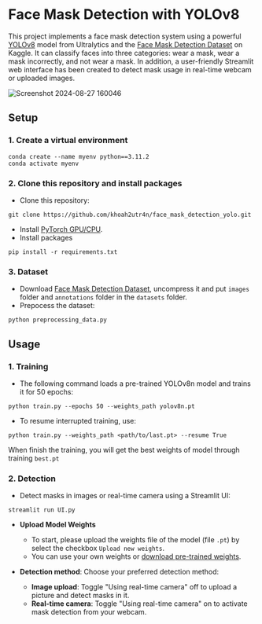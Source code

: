 # Face Mask Detection with YOLOv8
This project implements a face mask detection system using a powerful [YOLOv8](https://github.com/ultralytics/ultralytics) model from Ultralytics and the [Face Mask Detection Dataset](https://www.kaggle.com/datasets/andrewmvd/face-mask-detection) on Kaggle. It can classify faces into three categories: wear a mask, wear a mask incorrectly, and not wear a mask. In addition, a user-friendly Streamlit web interface has been created to detect mask usage in real-time webcam or uploaded images.

![Screenshot 2024-08-27 160046](https://github.com/user-attachments/assets/b388ab6b-3c37-4596-abda-dda5981050ce)

## Setup
### 1. Create a virtual environment 
  ```
  conda create --name myenv python==3.11.2
  conda activate myenv
  ```
### 2. Clone this repository and install packages
  * Clone this repository:
  ```
  git clone https://github.com/khoah2utr4n/face_mask_detection_yolo.git
  ```
  * Install [PyTorch GPU/CPU](https://pytorch.org/get-started/locally/).
  * Install packages
  ```
  pip install -r requirements.txt
  ```
### 3. Dataset
  * Download [Face Mask Detection Dataset](https://www.kaggle.com/datasets/andrewmvd/face-mask-detection), uncompress it and put `images` folder and `annotations` folder in the `datasets` folder.
  * Prepocess the dataset:
  ```
  python preprocessing_data.py
  ```

## Usage
### 1. Training
  * The following command loads a pre-trained YOLOv8n model and trains it for 50 epochs:
  ```
  python train.py --epochs 50 --weights_path yolov8n.pt
  ```
  * To resume interrupted training, use:
  ```
  python train.py --weights_path <path/to/last.pt> --resume True
  ```
When finish the training, you will get the best weights of model through training `best.pt`

### 2. Detection
  * Detect masks in images or real-time camera using a Streamlit UI:
  ```
  streamlit run UI.py
  ```
  * **Upload Model Weights**
    * To start, please upload the weights file of the model (file `.pt`) by select the checkbox `Upload new weights`.
    * You can use your own weights or [download pre-trained weights](https://drive.google.com/file/d/1EjRwsiWIiLy60cKZLk_zM7c1SfrbueES/view?usp=sharing).
  
  * **Detection method**: Choose your preferred detection method:
    * **Image upload**: Toggle "Using real-time camera" off to upload a picture and detect masks in it.
    * **Real-time camera**: Toggle "Using real-time camera" on to activate mask detection from your webcam.
